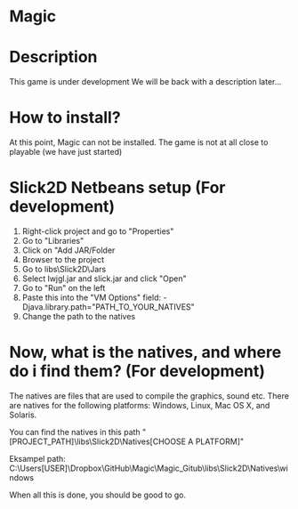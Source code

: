Magic
=====

Description
===========
This game is under development
We will be back with a description later...

 How to install?
 ===============
At this point, Magic can not be installed.
The game is not at all close to playable (we have just started)

 Slick2D Netbeans setup (For development)
 ======================
1. Right-click project and go to "Properties"
2. Go to "Libraries"
3. Click on "Add JAR/Folder
4. Browser to the project
5. Go to libs\Slick2D\Jars
6. Select lwjgl.jar and slick.jar and click "Open"
7. Go to "Run" on the left
8. Paste this into the "VM Options" field: -Djava.library.path="PATH_TO_YOUR_NATIVES"
9. Change the path to the natives

 Now, what is the natives, and where do i find them? (For development)
 ===================================================
The natives are files that are used to compile the graphics, sound etc.
There are natives for the following platforms: Windows, Linux, Mac OS X, and Solaris.

You can find the natives in this path "[PROJECT_PATH]\libs\Slick2D\Natives\[CHOOSE A PLATFORM]"

Eksampel path: C:\Users\[USER]\Dropbox\GitHub\Magic\Magic_Gitub\libs\Slick2D\Natives\windows

When all this is done, you should be good to go.
